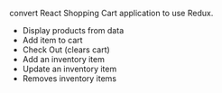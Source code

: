 convert React Shopping Cart application to use Redux. 
- Display products from data
- Add item to cart
- Check Out (clears cart)
- Add an inventory item
- Update an inventory item
- Removes inventory items
